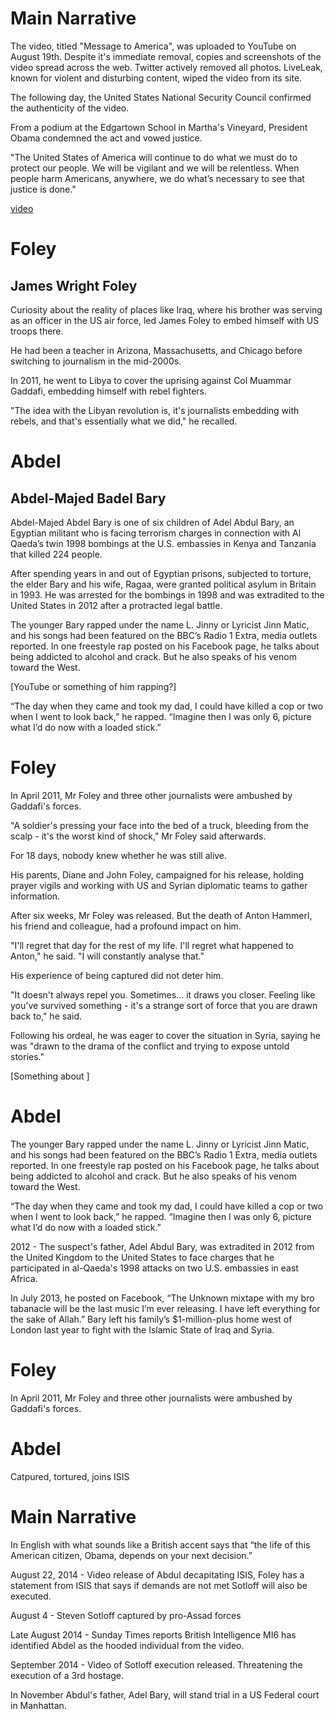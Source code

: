 Main Narrative
=======

The video, titled "Message to America", was uploaded to YouTube on August 19th. Despite it's immediate removal, copies and screenshots of the video spread across the web. Twitter actively removed all photos. LiveLeak, known for violent and disturbing content, wiped the video from its site.

The following day, the United States National Security Council confirmed the authenticity of the video.

From a podium at the Edgartown School in Martha's Vineyard, President Obama condemned the act and vowed justice.

"The United States of America will continue to do what we must do to protect our people.  We will be vigilant and we will be relentless.  When people harm Americans, anywhere, we do what’s necessary to see that justice is done."

[video](https://www.youtube.com/watch?v=VPl5qu_eAaQ)


Foley
======

James Wright Foley
------

Curiosity about the reality of places like Iraq, where his brother was serving as an officer in the US air force, led James Foley to embed himself with US troops there.

He had been a teacher in Arizona, Massachusetts, and Chicago before switching to journalism in the mid-2000s.

In 2011, he went to Libya to cover the uprising against Col Muammar Gaddafi, embedding himself with rebel fighters.

"The idea with the Libyan revolution is, it's journalists embedding with rebels, and that's essentially what we did," he recalled.


Abdel
=======

Abdel-Majed Badel Bary
------

Abdel-Majed Abdel Bary is one of six children of Adel Abdul Bary, an Egyptian militant who is facing terrorism charges in connection with Al Qaeda’s twin 1998 bombings at the U.S. embassies in Kenya and Tanzania that killed 224 people.

After spending years in and out of Egyptian prisons, subjected to torture, the elder Bary and his wife, Ragaa, were granted political asylum in Britain in 1993. He was arrested for the bombings in 1998 and was extradited to the United States in 2012 after a protracted legal battle.

The younger Bary rapped under the name L. Jinny or Lyricist Jinn Matic, and his songs had been featured on the BBC’s Radio 1 Extra, media outlets reported. In one freestyle rap posted on his Facebook page, he talks about being addicted to alcohol and crack. But he also speaks of his venom toward the West.

[YouTube or something of him rapping?]

“The day when they came and took my dad, I could have killed a cop or two when I went to look back,” he rapped. “Imagine then I was only 6, picture what I’d do now with a loaded stick.”


Foley
=====
In April 2011, Mr Foley and three other journalists were ambushed by Gaddafi's forces.

"A soldier's pressing your face into the bed of a truck, bleeding from the scalp - it's the worst kind of shock," Mr Foley said afterwards.

For 18 days, nobody knew whether he was still alive.

His parents, Diane and John Foley, campaigned for his release, holding prayer vigils and working with US and Syrian diplomatic teams to gather information.

After six weeks, Mr Foley was released. But the death of Anton Hammerl, his friend and colleague, had a profound impact on him.

"I'll regret that day for the rest of my life. I'll regret what happened to Anton," he said. "I will constantly analyse that."

His experience of being captured did not deter him.

"It doesn't always repel you. Sometimes... it draws you closer. Feeling like you've survived something - it's a strange sort of force that you are drawn back to," he said.

Following his ordeal, he was eager to cover the situation in Syria, saying he was "drawn to the drama of the conflict and trying to expose untold stories."

[Something about ]


Abdel
========
The younger Bary rapped under the name L. Jinny or Lyricist Jinn Matic, and his songs had been featured on the BBC’s Radio 1 Extra, media outlets reported. In one freestyle rap posted on his Facebook page, he talks about being addicted to alcohol and crack. But he also speaks of his venom toward the West.

“The day when they came and took my dad, I could have killed a cop or two when I went to look back,” he rapped. “Imagine then I was only 6, picture what I’d do now with a loaded stick.”

2012 - The suspect's father, Adel Abdul Bary, was extradited in 2012 from the United Kingdom to the United States to face charges that he participated in al-Qaeda's 1998 attacks on two U.S. embassies in east Africa.

In July 2013, he posted on Facebook, “The Unknown mixtape with my bro tabanacle will be the last music I’m ever releasing. I have left everything for the sake of Allah.” Bary left his family’s $1-million-plus home west of London last year to fight with the Islamic State of Iraq and Syria.


Foley
=======
In April 2011, Mr Foley and three other journalists were ambushed by Gaddafi's forces.


Abdel
========
Catpured, tortured, joins ISIS


Main Narrative
=========
In English with what sounds like a British accent says that “the life of this American citizen, Obama, depends on your next decision.”

August 22, 2014 - Video release of Abdul decapitating  ISIS, Foley has a statement from ISIS that says if demands are not met Sotloff will also be executed.

August 4 - Steven Sotloff captured by pro-Assad forces

Late August 2014 - Sunday Times reports British Intelligence MI6 has identified Abdel as the hooded individual from the video.

September 2014 - Video of Sotloff execution released. Threatening the execution of a 3rd hostage.

In November Abdul's father, Adel Bary, will stand trial in a US Federal court in Manhattan.

